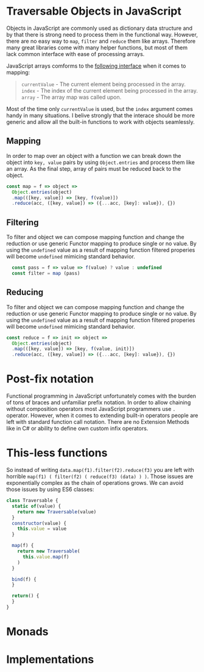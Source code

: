 # Traversable Objects in JavaScript

Objects in JavaScript are commonly used as dictionary data structure and by that there is strong need to process them in the functional way. However, there are no easy way to `map`, `filter` and `reduce` them like arrays. Therefore many great libraries come with many helper functions, but most of them lack common interface with ease of processing arrays.

JavaScript arrays comforms to the [following interface](https://developer.mozilla.org/en-US/docs/Web/JavaScript/Reference/Global_Objects/Array/map) when it comes to mapping:

> `currentValue` - The current element being processed in the array.
> `index` - The index of the current element being processed in the array.
> `array` - The array map was called upon.

Most of the time only `currentValue` is used, but the `index` argument comes handy in many situations. I belive strongly that the interace should be more generic and allow all the built-in functions to work with objects seamlessly.

## Mapping
In order to map over an object with a function we can break down the object into `key, value` pairs by using `Object.entries` and process them like an array. As the final step, array of pairs must be reduced back to the object.

```javascript
const map = f => object =>
  Object.entries(object)
  .map(([key, value]) => [key, f(value)])
  .reduce(acc, ([key, value]) => ({...acc, [key]: value}), {})
```

## Filtering
To filter and object we can compose mapping function and change the reduction or use generic Functor mapping to produce single or no value. By using the `undefined` value as a result of mapping function filtered properies will become `undefined` mimicing standard behavior.

```javascript
  const pass = f => value => f(value) ? value : undefined
  const filter = map (pass)
```

## Reducing
To filter and object we can compose mapping function and change the reduction or use generic Functor mapping to produce single or no value. By using the `undefined` value as a result of mapping function filtered properies will become `undefined` mimicing standard behavior.

```javascript
const reduce = f => init => object =>
  Object.entries(object)
  .map(([key, value]) => [key, f(value, init)])
  .reduce(acc, ([key, value]) => ({...acc, [key]: value}), {})
```

# Post-fix notation
Functional programming in JavaScript unfortunately comes with the burden of tons of braces and unfamiliar prefix notation. In order to allow chaining without composition operators most JavaScript programmers use `.` operator. However, when it comes to extending built-in operators people are left with standard function call notation. There are no Extension Methods like in C# or ability to define own custom infix operators.

# This-less functions
So instead of writing `data.map(f1).filter(f2).reduce(f3)` you are left with horrible `map(f1) ( filter(f2) ( reduce(f3) (data) ) )`. Those issues are exponentially complex as the chain of operations grows.
We can avoid those issues by using ES6 classes:

```javascript
class Traversable {
  static of(value) {
    return new Traversable(value)
  }
  constructor(value) {
    this.value = value
  }

  map(f) {
    return new Traversable(
      this.value.map(f)
    )
  }

  bind(f) {
  }

  return() {
  }
}
```

# Monads
# Implementations
